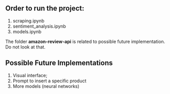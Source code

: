 ## Order to run the project:
1. scraping.ipynb
2. sentiment_analysis.ipynb
3. models.ipynb

The folder **amazon-review-api** is related to possible future implementation. Do not look at that.

## Possible Future Implementations
1. Visual interface;
2. Prompt to insert a specific product
3. More models (neural networks)
